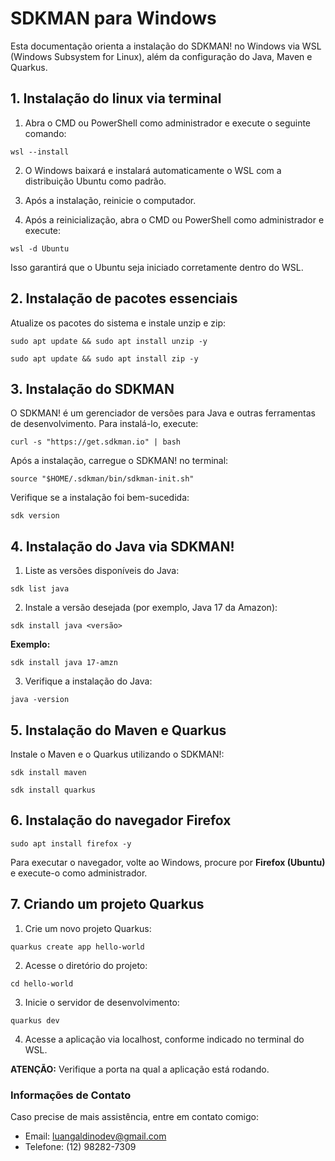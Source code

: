 # SDKMAN para Windows
Esta documentação orienta a instalação do SDKMAN! no Windows via WSL (Windows Subsystem for Linux), além da configuração do Java, Maven e Quarkus.

## 1. Instalação do linux via terminal

1. Abra o CMD ou PowerShell como administrador e execute o seguinte comando:

``` 
wsl --install
```

2. O Windows baixará e instalará automaticamente o WSL com a distribuição Ubuntu como padrão.

3. Após a instalação, reinicie o computador.

4. Após a reinicialização, abra o CMD ou PowerShell como administrador e execute:

```
wsl -d Ubuntu
```
Isso garantirá que o Ubuntu seja iniciado corretamente dentro do WSL.

## 2. Instalação de pacotes essenciais 
Atualize os pacotes do sistema e instale unzip e zip:

```
sudo apt update && sudo apt install unzip -y
```

```
sudo apt update && sudo apt install zip -y
```

## 3. Instalação do SDKMAN
O SDKMAN! é um gerenciador de versões para Java e outras ferramentas de desenvolvimento. Para instalá-lo, execute:

```
curl -s "https://get.sdkman.io" | bash
```
Após a instalação, carregue o SDKMAN! no terminal:

```
source "$HOME/.sdkman/bin/sdkman-init.sh"
```
Verifique se a instalação foi bem-sucedida:
```
sdk version
```

## 4. Instalação do Java via SDKMAN!
1. Liste as versões disponíveis do Java:
```
sdk list java
```
2. Instale a versão desejada (por exemplo, Java 17 da Amazon):
```
sdk install java <versão>
```
**Exemplo:**
```
sdk install java 17-amzn
```
3. Verifique a instalação do Java:
```
java -version
```

## 5. Instalação do Maven e Quarkus
Instale o Maven e o Quarkus utilizando o SDKMAN!:
```
sdk install maven
```

```
sdk install quarkus
```

## 6. Instalação do navegador Firefox


```
sudo apt install firefox -y
```

Para executar o navegador, volte ao Windows, procure por **Firefox (Ubuntu)** e execute-o como administrador.


## 7. Criando um projeto Quarkus
1. Crie um novo projeto Quarkus:
```
quarkus create app hello-world
```
2. Acesse o diretório do projeto:
```
cd hello-world
```
3. Inicie o servidor de desenvolvimento:
```
quarkus dev
```
4. Acesse a aplicação via localhost, conforme indicado no terminal do WSL.

**ATENÇÃO:** Verifique a porta na qual a aplicação está rodando.

### Informações de Contato

Caso precise de mais assistência, entre em contato comigo:

* Email: luangaldinodev@gmail.com
* Telefone: (12) 98282-7309